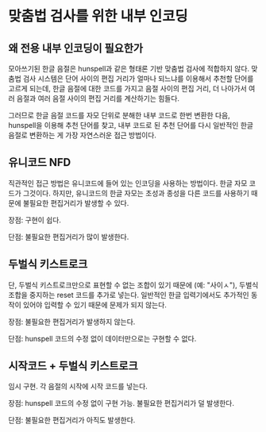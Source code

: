 # 맞춤법 검사를 위한 내부 인코딩

## 왜 전용 내부 인코딩이 필요한가

모아쓰기된 한글 음절은 hunspell과 같은 형태론 기반 맞춤법 검사에
적합하지 않다. 맞춤법 검사 시스템은 단어 사이의 편집 거리가 얼마나
되느냐를 이용해서 추천할 단어를 고르게 되는데, 한글 음절에 대한 코드를
가지고 음절 사이의 편집 거리, 더 나아가서 여러 음절과 여러 음절 사이의
편집 거리를 계산하기는 힘들다.

그러므로 한글 음절 코드를 자모 단위로 분해한 내부 코드로 한번 변환한
다음, hunspell을 이용해 추천 단어를 찾고, 내부 코드로 된 추천 단어를
다시 일반적인 한글 음절로 변환하는 게 가장 자연스러운 접근 방법이다.

## 유니코드 NFD

직관적인 접근 방법은 유니코드에 들어 있는 인코딩을 사용하는 방법이다.
한글 자모 코드가 그것이다. 하지만, 유니코드의 한글 자모는 초성과
종성을 다른 코드를 사용하기 때문에 불필요한 편집거리가 발생할 수 있다.

장점: 구현이 쉽다.

단점: 불필요한 편집거리가 많이 발생한다.

## 두벌식 키스트로크

단, 두벌식 키스트로크만으로 표현할 수 없는 조합이 있기 때문에 (예:
"사이ㅅ"), 두벌식 조합을 중지하는 reset 코드를 추가로 넣는다. 일반적인
한글 입력기에서도 추가적인 동작이 있어야 입력할 수 있기 때문에 문제가
되지 않는다.

장점: 불필요한 편집거리가 발생하지 않는다.

단점: hunspell 코드의 수정 없이 데이터만으로는 구현할 수 없다.

## 시작코드 + 두벌식 키스트로크

임시 구현. 각 음절의 시작에 시작 코드를 넣는다.

장점: hunspell 코드의 수정 없이 구현 가능. 불필요한 편집거리가 덜 발생한다.

단점: 불필요한 편집거리가 아직도 발생한다.
